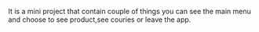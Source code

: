 It is a mini project that contain couple of things
you can see the main menu and choose to see product,see couries or leave the app.